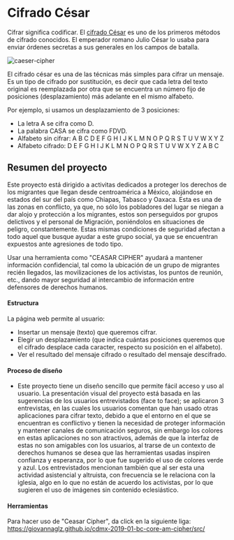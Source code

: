 # Cifrado César

Cifrar significa codificar. El [cifrado César](https://en.wikipedia.org/wiki/Caesar_cipher) es uno de los primeros métodos de cifrado conocidos. El emperador romano Julio César lo usaba para enviar órdenes secretas a sus generales en los campos de batalla.

![caeser-cipher](https://upload.wikimedia.org/wikipedia/commons/thumb/2/2b/Caesar3.svg/2000px-Caesar3.svg.png)

El cifrado césar es una de las técnicas más simples para cifrar un mensaje. Es un tipo de cifrado por sustitución, es decir que cada letra del texto original es reemplazada por otra que se encuentra un número fijo de posiciones (desplazamiento) más adelante en el mismo alfabeto.

Por ejemplo, si usamos un desplazamiento de 3 posiciones:

- La letra A se cifra como D.
- La palabra CASA se cifra como FDVD.
- Alfabeto sin cifrar: A B C D E F G H I J K L M N O P Q R S T U V W X Y Z
- Alfabeto cifrado: D E F G H I J K L M N O P Q R S T U V W X Y Z A B C

## Resumen del proyecto

Este proyecto está dirigido a activitas dedicados a proteger los derechos de los migrantes que llegan desde centroamérica a México, alojándose en estados del sur del país como Chiapas, Tabasco y Oaxaca. Esta es una de las zonas en conflicto, ya que, no sólo los pobladores del lugar se niegan a dar alojo y protección a los migrantes, estos son perseguidos por grupos delictivos y el personal de Migración, poniéndolos en situaciones de peligro, constantemente. Estas mismas condiciones de seguridad afectan a todo aquel que busque ayudar a este grupo social, ya que se encuentran expuestos ante agresiones de todo tipo. 

Usar una herramienta como "CEASAR CIPHER" ayudará a mantener información confidencial, tal como la ubicación de un grupo de migrantes recién llegados, las movilizaciones de los activistas, los puntos de reunión, etc., dando mayor seguridad al intercambio de información entre defensores de derechos humanos.

#### Estructura

La página web permite al usuario:
- Insertar un mensaje (texto) que queremos cifrar.
- Elegir un desplazamiento (que indica cuántas posiciones queremos que el cifrado desplace cada caracter, respecto su posición en el alfabeto).
- Ver el resultado del mensaje cifrado o resultado del mensaje descifrado.

#### Proceso de diseño

* Este proyecto tiene un diseño sencillo que permite fácil acceso y uso al usuario. La presentación visual del proyecto está basada en las sugerencias de los usuarios entrevistados (face to face); se aplicaron 3 entrevistas, en las cuales los usuarios comentan que han usado otras aplicaciones para cifrar texto, debido a que el entorno en el que se encuentran es conflictivo y tienen la necesidad de proteger información y mantener canales de comunicación seguros, sin embargo los colores en estas aplicaciones no son atractivos, además de que la interfaz de estas no son amigables con los usuarios, al trarse de un contexto de derechos humanos se desea que las herramientas usadas inspiren confianza y esperanza, por lo que fue sugerido el uso de colores verde y azul. Los entrevistados mencionan también que al ser esta una actividad asistencial y altruista, con frecuencia se le relaciona con la iglesia, algo en lo que no están de acuerdo los activistas, por lo que sugieren el uso de imágenes sin contenido eclesiástico.

#### Herramientas
Para hacer uso de "Ceasar Cipher", da click en la siguiente liga:
https://giovannaglz.github.io/cdmx-2019-01-bc-core-am-cipher/src/
